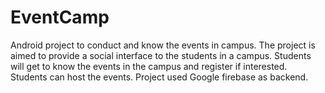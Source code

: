 # EventCamp
Android project to conduct and know the events in campus. The project is aimed to provide a social interface to the students in a campus. Students will get to know the events in the campus and register if interested. Students can host the events. Project used Google firebase as backend.
